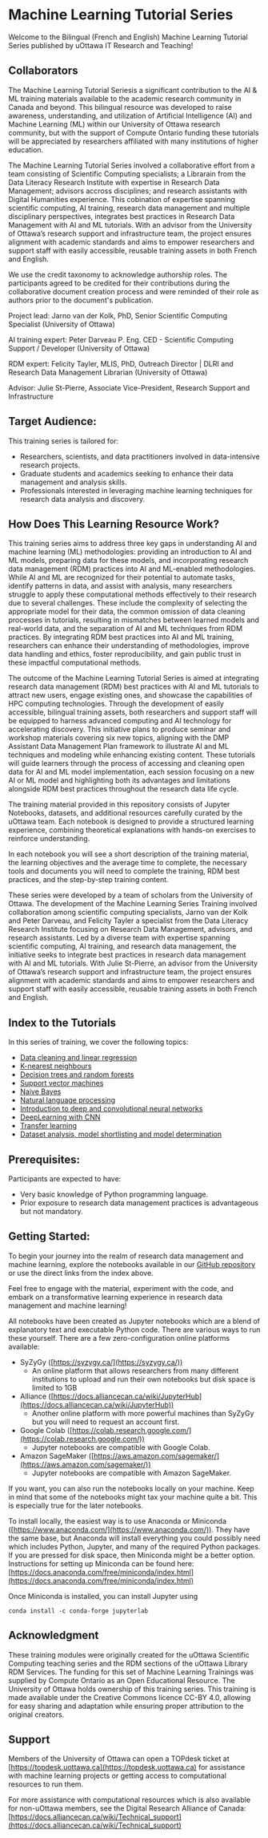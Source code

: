 # Machine Learning Tutorial Series

Welcome to the Bilingual (French and English) Machine Learning Tutorial Series published by uOttawa IT Research and Teaching!

## Collaborators

The Machine Learning Tutorial Seriesis a significant contribution to the AI & ML training materials available to the academic research community in Canada and beyond. This bilingual resource was developed to raise awareness, understanding, and utilization of Artificial Intelligence (AI) and Machine Learning (ML) within our University of Ottawa research community, but with the support of Compute Ontario funding these tutorials will be appreciated by researchers affiliated with many institutions of higher education.

The Machine Learning Tutorial Series involved a collaborative effort from a team consisting of Scientific Computing specialists; a Librarain from the Data Literacy Research Institute with expertise in Research Data Management; advisors accross disciplines; and research assistants with Digital Humanities experience. This cobination of expertise spanning scientific computing, AI training, research data management and multiple disciplinary perspectives, integrates best practices in Research Data Management with AI and ML tutorials. With an advisor from the University of Ottawa’s research support and infrastructure team, the project ensures alignment with academic standards and aims to empower researchers and support staff with easily accessible, reusable training assets in both French and English.

We use the credit taxonomy to acknowledge authorship roles. The participants agreed to be credited for their contributions during the collaborative document creation process and were reminded of their role as authors prior to the document's publication.

Project lead: Jarno van der Kolk, PhD, Senior Scientific Computing Specialist (University of Ottawa)

AI training expert: Peter Darveau P. Eng. CED - Scientific Computing Support / Developer (University of Ottawa)

RDM expert: Felicity Tayler, MLIS, PhD, Outreach Director \| DLRI and Research Data Management Librarian (University of Ottawa)

Advisor: Julie St-Pierre, Associate Vice-President, Research Support and Infrastructure

## Target Audience:
This training series is tailored for:

* Researchers, scientists, and data practitioners involved in data-intensive research projects.
* Graduate students and academics seeking to enhance their data management and analysis skills.
* Professionals interested in leveraging machine learning techniques for research data analysis and discovery.

## How Does This Learning Resource Work?
This training series aims to address three key gaps in understanding AI and machine learning (ML) methodologies: providing an introduction to AI and ML models, preparing data for these models, and incorporating research data management (RDM) practices into AI and ML-enabled methodologies. While AI and ML are recognized for their potential to automate tasks, identify patterns in data, and assist with analysis, many researchers struggle to apply these computational methods effectively to their research due to several challenges. These include the complexity of selecting the appropriate model for their data, the common omission of data cleaning processes in tutorials, resulting in mismatches between learned models and real-world data, and the separation of AI and ML techniques from RDM practices. By integrating RDM best practices into AI and ML training, researchers can enhance their understanding of methodologies, improve data handling and ethics, foster reproducibility, and gain public trust in these impactful computational methods.

The outcome of the Machine Learning Tutorial Series is aimed at integrating research data management (RDM) best practices with AI and ML tutorials to attract new users, engage existing ones, and showcase the capabilities of HPC computing technologies. Through the development of easily accessible, bilingual training assets, both researchers and support staff will be equipped to harness advanced computing and AI technology for accelerating discovery. This initiative plans to produce seminar and workshop materials covering six new topics, aligning with the DMP Assistant Data Management Plan framework to illustrate AI and ML techniques and modeling while enhancing existing content. These tutorials will guide learners through the process of accessing and cleaning open data for AI and ML model implementation, each session focusing on a new AI or ML model and highlighting both its advantages and limitations alongside RDM best practices throughout the research data life cycle.

The training material provided in this repository consists of Jupyter Notebooks, datasets, and additional resources carefully curated by the uOttawa team. Each notebook is designed to provide a structured learning experience, combining theoretical explanations with hands-on exercises to reinforce understanding.

In each notebook you will see a short description of the training material, the learning objectives and the average time to complete, the necessary tools and documents you will need to complete the training, RDM best practices, and the step-by-step training content.

These series were developed by a team of scholars from the University of Ottawa. The development of the Machine Learning Series Training involved collaboration among scientific computing specialists, Jarno van der Kolk and Peter Darveau, and Felicity Tayler a specialist from the Data Literacy Research Institute focusing on Research Data Management, advisors, and research assistants. Led by a diverse team with expertise spanning scientific computing, AI training, and research data management, the initiative seeks to integrate best practices in research data management with AI and ML tutorials. With Julie St-Pierre, an advisor from the University of Ottawa’s research support and infrastructure team, the project ensures alignment with academic standards and aims to empower researchers and support staff with easily accessible, reusable training assets in both French and English.

## Index to the Tutorials

In this series of training, we cover the following topics:

* [Data cleaning and linear regression](https://github.com/uOttawa-IT-Research-teaching/ML_cleaning_and_regression)
* [K-nearest neighbours](https://github.com/uOttawa-IT-Research-teaching/ML_k-nearest-neightbours)
* [Decision trees and random forests](https://github.com/uOttawa-IT-Research-teaching/DecisionTrees)
* [Support vector machines](https://github.com/uOttawa-IT-Research-teaching/SVM)
* [Naive Bayes](https://github.com/uOttawa-IT-Research-teaching/ML_naive_bayes)
* [Natural language processing](https://github.com/uOttawa-IT-Research-teaching/ML_Natural_Language_Processing)
* [Introduction to deep and convolutional neural networks](https://github.com/uOttawa-IT-Research-teaching/DNN-CNN_Intro)
* [DeepLearning with CNN](https://github.com/uOttawa-IT-Research-teaching/DeepLearning)
* [Transfer learning](https://github.com/uOttawa-IT-Research-teaching/TransferLearning_CNN)
* [Dataset analysis, model shortlisting and model determination](https://github.com/uOttawa-IT-Research-teaching/ML_Dataset_analysis_and_shortlisting)

## Prerequisites:

Participants are expected to have:

* Very basic knowledge of Python programming language.
* Prior exposure to research data management practices is advantageous but not mandatory.

## Getting Started:

To begin your journey into the realm of research data management and machine learning, explore the notebooks available in our [GitHub repository](https://github.com/orgs/uOttawa-IT-Research-teaching/repositories) or use the direct links from the index above.

Feel free to engage with the material, experiment with the code, and embark on a transformative learning experience in research data management and machine learning!

All notebooks have been created as Jupyter notebooks which are a blend of explanatory text and executable Python code. There are various ways to run these yourself. There are a few zero-configuration online platforms available:

* SyZyGy ([https://syzygy.ca/](https://syzygy.ca/))
  * An online platform that allows researchers from many different institutions to upload and run their own notebooks but disk space is limited to 1GB
* Alliance ([https://docs.alliancecan.ca/wiki/JupyterHub](https://docs.alliancecan.ca/wiki/JupyterHub))
  * Another online platform with more powerful machines than SyZyGy but you will need to request an account first.
* Google Colab ([https://colab.research.google.com/](https://colab.research.google.com/))
  * Jupyter notebooks are compatible with Google Colab.
* Amazon SageMaker ([https://aws.amazon.com/sagemaker/](https://aws.amazon.com/sagemaker/))
  * Jupyter notebooks are compatible with Amazon SageMaker.

If you want, you can also run the notebooks locally on your machine. Keep in mind that some of the notebooks might tax your machine quite a bit. This is especially true for the later notebooks.

To install locally, the easiest way is to use Anaconda or Miniconda ([https://www.anaconda.com/](https://www.anaconda.com/)). They have the same base, but Anaconda will install everything you could possibly need which includes Python, Jupyter, and many of the required Python packages. If you are pressed for disk space, then Miniconda might be a better option. Instructions for setting up Miniconda can be found here: [https://docs.anaconda.com/free/miniconda/index.html](https://docs.anaconda.com/free/miniconda/index.html)

Once Miniconda is installed, you can install Jupyter using

```
conda install -c conda-forge jupyterlab
```

## Acknowledgment

These training modules were originally created for the uOttawa Scientific Computing teaching series and the RDM sections of the uOttawa Library RDM Services. The funding for this set of Machine Learning Trainings was supplied by Compute Ontario as an Open Educational Resource. The University of Ottawa holds ownership of this training series. This training is made available under the Creative Commons licence CC-BY 4.0, allowing for easy sharing and adaptation while ensuring proper attribution to the original creators.

## Support
Members of the University of Ottawa can open a TOPdesk ticket at [https://topdesk.uottawa.ca](https://topdesk.uottawa.ca) for assistance with machine learning projects or getting access to computational resources to run them.

For more assistance with computational resources which is also available for non-uOttawa members, see the Digital Research Alliance of Canada: [https://docs.alliancecan.ca/wiki/Technical_support](https://docs.alliancecan.ca/wiki/Technical_support)
